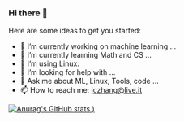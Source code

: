 ### Hi there 👋

Here are some ideas to get you started:

- 🔭 I’m currently working on machine learning ...
- 🌱 I’m currently learning Math and CS ...
- 👯 I’m using Linux.
- 🤔 I’m looking for help with ...
- 💬 Ask me about ML, Linux, Tools, code ...
- 📫 How to reach me: jczhang@live.it


[![Anurag's GitHub stats](https://github-readme-stats.vercel.app/api?username=jczhang02&show_icons=true&theme=radical)
)](https://github.com/anuraghazra/github-readme-stats)
